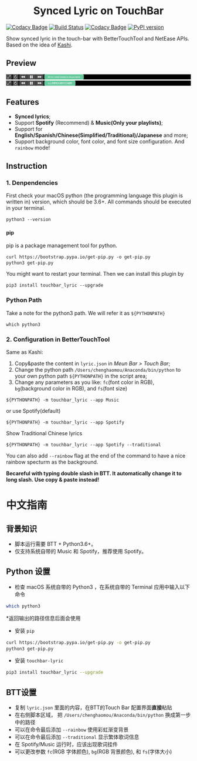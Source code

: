 <center><h1>Synced Lyric on TouchBar</h1></center>

[![Codacy Badge](https://api.codacy.com/project/badge/Grade/77de523131f9441997db18c608b3c54e)](https://app.codacy.com/manual/mouchenghao/touchbar-lyric?utm_source=github.com&utm_medium=referral&utm_content=ChenghaoMou/touchbar-lyric&utm_campaign=Badge_Grade_Dashboard) [![Build Status](https://travis-ci.com/ChenghaoMou/touchbar-lyric.svg?branch=master)](https://travis-ci.com/ChenghaoMou/touchbar-lyric) [![Codacy Badge](https://app.codacy.com/project/badge/Coverage/aadeca6117a14aa6b655e21d5bbc09ea)](https://www.codacy.com/manual/mouchenghao/touchbar-lyric?utm_source=github.com&utm_medium=referral&utm_content=ChenghaoMou/touchbar-lyric&utm_campaign=Badge_Coverage) [![PyPI version](https://badge.fury.io/py/touchbar-lyric.svg)](https://badge.fury.io/py/touchbar-lyric)

Show synced lyric in the touch-bar with BetterTouchTool and NetEase APIs. Based on the idea of [Kashi](https://community.folivora.ai/t/kashi-show-current-song-lyrics-on-touch-bar-spotify-itunes-youtube/6301).

## Preview

![Preview](./preview1.png)
![Preview](./preview2.png)

## Features

- **Synced lyrics**;
- Support **Spotify** (Recommend) & **Music(Only your playlists)**;
- Support for **English/Spanish/Chinese(Simplified/Traditional)/Japanese** and more;
- Support background color, font color, and font size configuration. And `rainbow` mode!

## Instruction

### 1. Denpendencies

First check your macOS python (the programming language this plugin is written in) version, which should be 3.6+. All commands should be executed in your terminal.

```shell
python3 --version
```

#### pip

pip is a package management tool for python.

```shell
curl https://bootstrap.pypa.io/get-pip.py -o get-pip.py
python3 get-pip.py
```

You might want to restart your terminal. Then we can install this plugin by

```shell
pip3 install touchbar_lyric --upgrade
```

### Python Path

Take a note for the python3 path. We will refer it as `${PYTHONPATH}`

```shell
which python3
```

### 2. Configuration in BetterTouchTool

Same as Kashi:

1.  Copy&paste the content in `lyric.json` in _Meun Bar > Touch Bar_;
2.  Change the python path `/Users/chenghaomou/Anaconda/bin/python` to your own python path `${PYTHONPATH}` in the script area;
3.  Change any parameters as you like: `fc`(font color in RGB), `bg`(background color in RGB), and `fs`(font size)

```shell
${PYTHONPATH} -m touchbar_lyric --app Music
```

or use Spotify(default)

```shell
${PYTHONPATH} -m touchbar_lyric --app Spotify
```

Show Traditional Chinese lyrics

```shell
${PYTHONPATH} -m touchbar_lyric --app Spotify --traditional
```

You can also add `--rainbow` flag at the end of the command to have a nice rainbow specturm as the background.

**Becareful with typing double slash in BTT. It automatically change it to long slash. Use copy & paste instead!**

# 中文指南

## 背景知识

-   脚本运行需要 BTT + Python3.6+。
-   仅支持系统自带的 Music 和 Spotify，推荐使用 Spotify。

## Python 设置

-   检查 macOS 系统自带的 Python3 ，在系统自带的 Terminal 应用中输入以下命令

```bash
which python3
```

\*返回输出的路径信息后面会使用

-   安装 `pip`

```bash
curl https://bootstrap.pypa.io/get-pip.py -o get-pip.py
python3 get-pip.py
```

-   安装 `touchbar-lyric`

```bash
pip3 install touchbar_lyric --upgrade
```

## BTT设置

-   复制 `lyric.json` 里面的内容，在BTT的Touch Bar 配置界面**直接**粘贴
-   在右侧脚本区域， 把 `/Users/chenghaomou/Anaconda/bin/python` 换成第一步中的路径
-   可以在命令最后添加 `--rainbow` 使用彩虹渐变背景
-   可以在命令最后添加 `--traditional` 显示繁体歌词信息
-   在 Spotify/Music 运行时，应该出现歌词挂件
-   可以更改参数 `fc`(RGB 字体颜色), `bg`(RGB 背景颜色), 和 `fs`(字体大小)